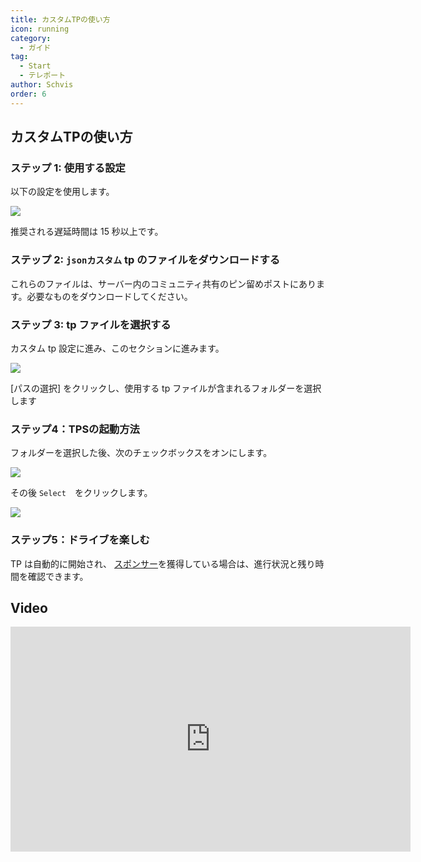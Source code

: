 ```yaml
---
title: カスタムTPの使い方
icon: running
category:
  - ガイド
tag:
  - Start
  - テレポート
author: Schvis
order: 6
---
```


## カスタムTPの使い方

### ステップ 1: 使用する設定

以下の設定を使用します。

![](/assets/images/docs/202312/teleport1.png)

推奨される遅延時間は 15 秒以上です。

### ステップ 2: `jsonカスタム` tp のファイルをダウンロードする

これらのファイルは、サーバー内のコミュニティ共有のピン留めポストにあります。必要なものをダウンロードしてください。

### ステップ 3: tp ファイルを選択する

カスタム tp 設定に進み、このセクションに進みます。

![](/assets/images/docs/202312/teleport2.png)

[パスの選択] をクリックし、使用する tp ファイルが含まれるフォルダーを選択します

### ステップ4：TPSの起動方法

フォルダーを選択した後、次のチェックボックスをオンにします。

![](/assets/images/docs/202312/teleport3.png)

その後 `Select`　をクリックします。

![](/assets/images/docs/202312/teleport4.png)

### ステップ5：ドライブを楽しむ

TP は自動的に開始され、 [スポンサー](../start/sponsor.md)を獲得している場合は、進行状況と残り時間を確認できます。

## Video

<div class="iframe-container"><iframe width="640" height="360" src="https://www.youtube.com/embed/1ft6xYr2EmM" title="Part 1 - How to Use &#39;Custom Teleports&#39; in Colorpicker or Calculator" frameborder="0" allow="accelerometer; autoplay; clipboard-write; encrypted-media; gyroscope; picture-in-picture; web-share" allowfullscreen></iframe></div>



